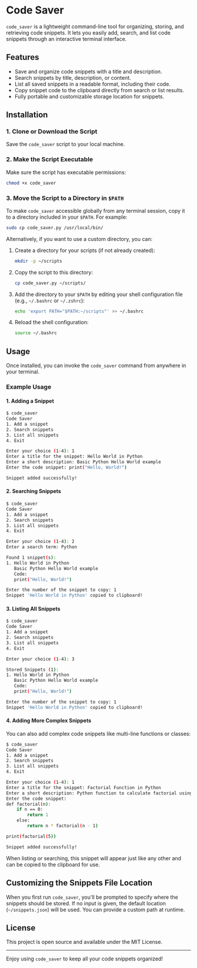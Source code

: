 # Code Saver

`code_saver` is a lightweight command-line tool for organizing, storing, and retrieving code snippets. It lets you easily add, search, and list code snippets through an interactive terminal interface.

## Features

- Save and organize code snippets with a title and description.
- Search snippets by title, description, or content.
- List all saved snippets in a readable format, including their code.
- Copy snippet code to the clipboard directly from search or list results.
- Fully portable and customizable storage location for snippets.

## Installation

### 1. Clone or Download the Script

Save the `code_saver` script to your local machine.

### 2. Make the Script Executable

Make sure the script has executable permissions:

```bash
chmod +x code_saver
```

### 3. Move the Script to a Directory in `$PATH`

To make `code_saver` accessible globally from any terminal session, copy it to a directory included in your `$PATH`. For example:

```bash
sudo cp code_saver.py /usr/local/bin/
```

Alternatively, if you want to use a custom directory, you can:

1. Create a directory for your scripts (if not already created):
   ```bash
   mkdir -p ~/scripts
   ```
2. Copy the script to this directory:
   ```bash
   cp code_saver.py ~/scripts/
   ```
3. Add the directory to your `$PATH` by editing your shell configuration file (e.g., `~/.bashrc` or `~/.zshrc`):
   ```bash
   echo 'export PATH="$PATH:~/scripts"' >> ~/.bashrc
   ```
4. Reload the shell configuration:
   ```bash
   source ~/.bashrc
   ```

## Usage

Once installed, you can invoke the `code_saver` command from anywhere in your terminal.

### Example Usage

#### 1. Adding a Snippet

```bash
$ code_saver
Code Saver
1. Add a snippet
2. Search snippets
3. List all snippets
4. Exit

Enter your choice (1-4): 1
Enter a title for the snippet: Hello World in Python
Enter a short description: Basic Python Hello World example
Enter the code snippet: print("Hello, World!")

Snippet added successfully!
```

#### 2. Searching Snippets

```bash
$ code_saver
Code Saver
1. Add a snippet
2. Search snippets
3. List all snippets
4. Exit

Enter your choice (1-4): 2
Enter a search term: Python

Found 1 snippet(s):
1. Hello World in Python
   Basic Python Hello World example
   Code:
   print("Hello, World!")

Enter the number of the snippet to copy: 1
Snippet 'Hello World in Python' copied to clipboard!
```

#### 3. Listing All Snippets

```bash
$ code_saver
Code Saver
1. Add a snippet
2. Search snippets
3. List all snippets
4. Exit

Enter your choice (1-4): 3

Stored Snippets (1):
1. Hello World in Python
   Basic Python Hello World example
   Code:
   print("Hello, World!")

Enter the number of the snippet to copy: 1
Snippet 'Hello World in Python' copied to clipboard!
```

#### 4. Adding More Complex Snippets

You can also add complex code snippets like multi-line functions or classes:

```bash
$ code_saver
Code Saver
1. Add a snippet
2. Search snippets
3. List all snippets
4. Exit

Enter your choice (1-4): 1
Enter a title for the snippet: Factorial Function in Python
Enter a short description: Python function to calculate factorial using recursion
Enter the code snippet: 
def factorial(n):
    if n == 0:
        return 1
    else:
        return n * factorial(n - 1)

print(factorial(5))

Snippet added successfully!
```

When listing or searching, this snippet will appear just like any other and can be copied to the clipboard for use.

## Customizing the Snippets File Location

When you first run `code_saver`, you'll be prompted to specify where the snippets should be stored. If no input is given, the default location (`~/snippets.json`) will be used. You can provide a custom path at runtime.

## License

This project is open source and available under the MIT License.

---

Enjoy using `code_saver` to keep all your code snippets organized!

